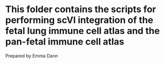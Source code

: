 # This folder contains the scripts for performing scVI integration of the fetal lung immune cell atlas and the pan-fetal immune cell atlas

Prepared by Emma Dann
